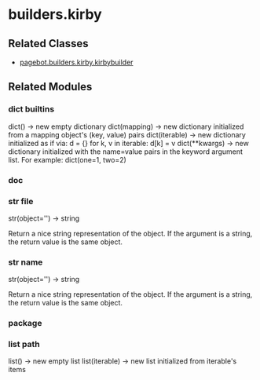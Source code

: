 # builders.kirby

## Related Classes

* [pagebot.builders.kirby.kirbybuilder](kirbybuilder)

## Related Modules

### dict __builtins__
dict() -> new empty dictionary
dict(mapping) -> new dictionary initialized from a mapping object's
(key, value) pairs
dict(iterable) -> new dictionary initialized as if via:
d = {}
for k, v in iterable:
d[k] = v
dict(**kwargs) -> new dictionary initialized with the name=value pairs
in the keyword argument list.  For example:  dict(one=1, two=2)
### __doc__
### str __file__
str(object='') -> string

Return a nice string representation of the object.
If the argument is a string, the return value is the same object.
### str __name__
str(object='') -> string

Return a nice string representation of the object.
If the argument is a string, the return value is the same object.
### __package__
### list __path__
list() -> new empty list
list(iterable) -> new list initialized from iterable's items
